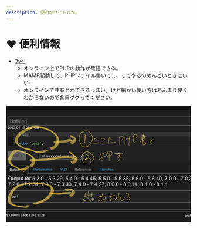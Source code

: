 ```yaml
---
description: 便利なサイトとか。
---
```


# ♥ 便利情報

* [3v4l](https://3v4l.org)
  * オンライン上でPHPの動作が確認できる。
  * MAMP起動して、PHPファイル書いて、、、ってやるのめんどいときにいい。
  * オンラインで共有とかできるっぽい。けど細かい使い方はあんまり良くわからないので各自ググってください。

![](<.gitbook/assets/スクリーンショット 2022-01-17 17.02.53.png>)
